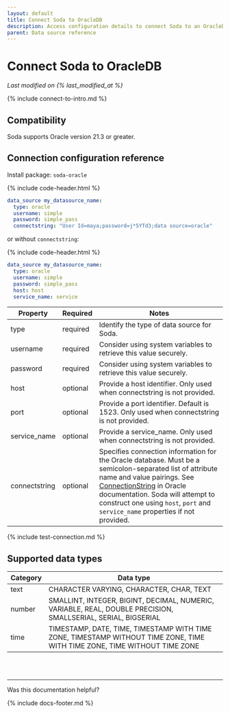 ```yaml
---
layout: default
title: Connect Soda to OracleDB
description: Access configuration details to connect Soda to an OracleDB data source.
parent: Data source reference
---
```


# Connect Soda to OracleDB
*Last modified on {% last_modified_at %}*

{% include connect-to-intro.md %}

## Compatibility
Soda supports Oracle version 21.3 or greater.

## Connection configuration reference

Install package: `soda-oracle`

{% include code-header.html %}
```yaml
data_source my_datasource_name:
  type: oracle
  username: simple
  password: simple_pass
  connectstring: "User Id=maya;password=j*5YTd3;data source=oracle"
```
or without `connectstring`:

{% include code-header.html %}
```yaml
data_source my_datasource_name:
  type: oracle
  username: simple
  password: simple_pass
  host: host
  service_name: service
```

| Property      | Required | Notes                                                      |
| ------------- | -------- | ---------------------------------------------------------- |
| type          | required |  Identify the type of data source for Soda.                |
| username      | required | Consider using system variables to retrieve this value securely.      |
| password      | required | Consider using system variables to retrieve this value securely.      |
| host          | optional | Provide a host identifier. Only used when connectstring is not provided. |
| port          | optional | Provide a port identifier. Default is 1523. Only used when connectstring is not provided.|
| service_name  | optional | Provide a service_name. Only used when connectstring is not provided. |
| connectstring | optional | Specifies connection information for the Oracle database. Must be a semicolon-separated list of attribute name and value pairings. See <a href="https://docs.oracle.com/en/database/oracle/oracle-database/21/odpnt/ConnectionConnectionString.html#GUID-DF4ED9A3-1AAF-445D-AEEF-016E6CD5A0C0" target="_blank">ConnectionString</a> in Oracle documentation. Soda will attempt to construct one using `host`, `port` and `service_name` properties if not provided. |


{% include test-connection.md %}

## Supported data types

| Category | Data type  |
| -------- | ---------- |
| text     | CHARACTER VARYING, CHARACTER, CHAR, TEXT  |
| number   | SMALLINT, INTEGER, BIGINT, DECIMAL, NUMERIC, VARIABLE, REAL, DOUBLE PRECISION, SMALLSERIAL, SERIAL, BIGSERIAL  |
| time     | TIMESTAMP, DATE, TIME, TIMESTAMP WITH TIME ZONE, TIMESTAMP WITHOUT TIME ZONE, TIME WITH TIME ZONE, TIME WITHOUT TIME ZONE |


<br />
<br />

---

Was this documentation helpful?

<!-- LikeBtn.com BEGIN -->
<span class="likebtn-wrapper" data-theme="tick" data-i18n_like="Yes" data-ef_voting="grow" data-show_dislike_label="true" data-counter_zero_show="true" data-i18n_dislike="No"></span>
<script>(function(d,e,s){if(d.getElementById("likebtn_wjs"))return;a=d.createElement(e);m=d.getElementsByTagName(e)[0];a.async=1;a.id="likebtn_wjs";a.src=s;m.parentNode.insertBefore(a, m)})(document,"script","//w.likebtn.com/js/w/widget.js");</script>
<!-- LikeBtn.com END -->

{% include docs-footer.md %}
